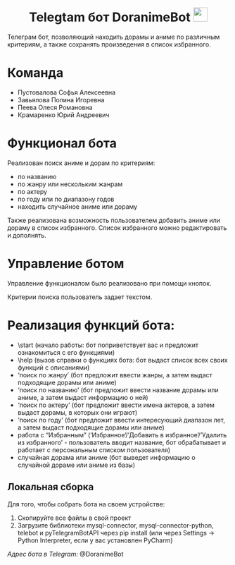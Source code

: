 <h1 align="center">Telegtam бот DoranimeBot
<img src="https://media.tenor.com/9ZsRZ-PXPlwAAAAi/telegram-gif.gif" height="32"/></h1>

Телеграм бот, позволяющий находить дорамы и аниме по различным критериям, а также сохранять произведения в список избранного.


# Команда
- Пустовалова Софья Алексеевна
- Завьялова Полина Игоревна
- Пеева Олеся Романовна
- Крамаренко Юрий Андреевич

# Функционал бота
Реализован поиск аниме и дорам по критериям:
- по названию
- по жанру или нескольким жанрам
- по актеру
- по году или по диапазону годов
- находить случайное аниме или дораму

Также реализована возможность пользователем добавить аниме или дораму в список избранного. Список избранного можно редактировать и дополнять.
# Управление ботом
Управление функционалом было реализовано при помощи кнопок.

Критерии поиска пользователь задает текстом.


# Реализация функций бота:  
- \start (начало работы: бот поприветствует вас и предложит ознакомиться с его функциями)  
- \help (вызов справки о функциях бота: бот выдаст список всех своих функций с описаниями)  
- ‘поиск по жанру’ (бот предложит ввести жанры, а затем выдаст подходящие дорамы или аниме)  
- ‘поиск по названию’ (бот предложит ввести название дорамы или аниме, а затем выдаст информацию о ней)  
- ‘поиск по актеру’ (бот предложит ввести имена актеров, а затем выдаст дорамы, в которых они играют)  
- ‘поиск по году’ (бот предложит ввести интересующий диапазон лет, а затем выдаст подходящие дорамы или аниме)  
- работа с “Избранным” (‘Избранное’/’Добавить в избранное’/’Удалить из избранного’ - пользователь вводит название, бот обрабатывает и работает с персональным списком пользователя)  
- случайная дорама или аниме (бот выведет информацию о случайной дораме или аниме из базы)
    

## Локальная сборка
Для того, чтобы собрать бота на своем устройстве:
1.  Скопируйте все файлы в свой проект
2.  Загрузите библиотеки mysql-connector, mysql-connector-python, telebot и pyTelegramBotAPI через pip install (или через Settings -> Python Interpreter, если у вас установлен PyCharm)

*Адрес бота в Telegram:* @DoranimeBot


